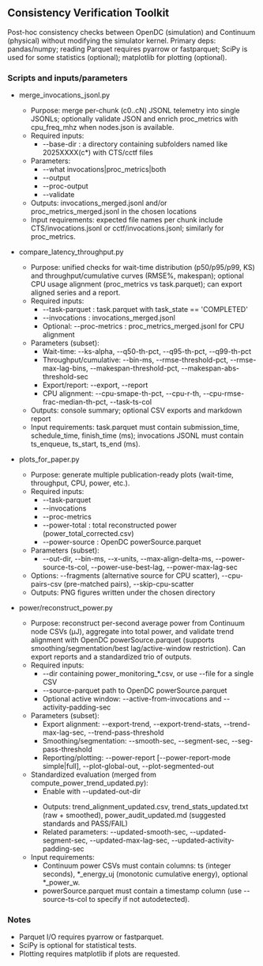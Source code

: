 ## Consistency Verification Toolkit

Post-hoc consistency checks between OpenDC (simulation) and Continuum (physical) without modifying the simulator kernel. Primary deps: pandas/numpy; reading Parquet requires pyarrow or fastparquet; SciPy is used for some statistics (optional); matplotlib for plotting (optional).

### Scripts and inputs/parameters

- merge_invocations_jsonl.py
  - Purpose: merge per-chunk (c0..cN) JSONL telemetry into single JSONLs; optionally validate JSON and enrich proc_metrics with cpu_freq_mhz when nodes.json is available.
  - Required inputs:
    - --base-dir <path>: a directory containing subfolders named like 2025XXXX(c*) with CTS/cctf files
  - Parameters:
    - --what invocations|proc_metrics|both
    - --output <path>
    - --proc-output <path>
    - --validate
  - Outputs: invocations_merged.jsonl and/or proc_metrics_merged.jsonl in the chosen locations
  - Input requirements: expected file names per chunk include CTS/invocations.jsonl or cctf/invocations.jsonl; similarly for proc_metrics.

- compare_latency_throughput.py
  - Purpose: unified checks for wait-time distribution (p50/p95/p99, KS) and throughput/cumulative curves (RMSE%, makespan); optional CPU usage alignment (proc_metrics vs task.parquet); can export aligned series and a report.
  - Required inputs:
    - --task-parquet <parquet>: task.parquet with task_state == 'COMPLETED'
    - --invocations <jsonl>: invocations_merged.jsonl
    - Optional: --proc-metrics <jsonl>: proc_metrics_merged.jsonl for CPU alignment
  - Parameters (subset):
    - Wait-time: --ks-alpha, --q50-th-pct, --q95-th-pct, --q99-th-pct
    - Throughput/cumulative: --bin-ms, --rmse-threshold-pct, --rmse-max-lag-bins, --makespan-threshold-pct, --makespan-abs-threshold-sec
    - Export/report: --export, --report
    - CPU alignment: --cpu-smape-th-pct, --cpu-r-th, --cpu-rmse-frac-median-th-pct, --task-ts-col
  - Outputs: console summary; optional CSV exports and markdown report
  - Input requirements: task.parquet must contain submission_time, schedule_time, finish_time (ms); invocations JSONL must contain ts_enqueue, ts_start, ts_end (ms).

- plots_for_paper.py
  - Purpose: generate multiple publication-ready plots (wait-time, throughput, CPU, power, etc.).
  - Required inputs:
    - --task-parquet <parquet>
    - --invocations <jsonl>
    - --proc-metrics <jsonl>
    - --power-total <csv>: total reconstructed power (power_total_corrected.csv)
    - --power-source <parquet>: OpenDC powerSource.parquet
  - Parameters (subset):
    - --out-dir, --bin-ms, --x-units, --max-align-delta-ms, --power-source-ts-col, --power-use-best-lag, --power-max-lag-sec
  - Options: --fragments (alternative source for CPU scatter), --cpu-pairs-csv (pre-matched pairs), --skip-cpu-scatter
  - Outputs: PNG figures written under the chosen directory

- power/reconstruct_power.py
  - Purpose: reconstruct per-second average power from Continuum node CSVs (µJ), aggregate into total power, and validate trend alignment with OpenDC powerSource.parquet (supports smoothing/segmentation/best lag/active-window restriction). Can export reports and a standardized trio of outputs.
  - Required inputs:
    - --dir <path> containing power_monitoring_*.csv, or use --file for a single CSV
    - --source-parquet <parquet> path to OpenDC powerSource.parquet
    - Optional active window: --active-from-invocations <jsonl> and --activity-padding-sec <int>
  - Parameters (subset):
    - Export alignment: --export-trend, --export-trend-stats, --trend-max-lag-sec, --trend-pass-threshold
    - Smoothing/segmentation: --smooth-sec, --segment-sec, --seg-pass-threshold
    - Reporting/plotting: --power-report [--power-report-mode simple|full], --plot-global-out, --plot-segmented-out
  - Standardized evaluation (merged from compute_power_trend_updated.py):
    - Enable with --updated-out-dir <dir>
    - Outputs: trend_alignment_updated.csv, trend_stats_updated.txt (raw + smoothed), power_audit_updated.md (suggested standards and PASS/FAIL)
    - Related parameters: --updated-smooth-sec, --updated-segment-sec, --updated-max-lag-sec, --updated-activity-padding-sec
  - Input requirements:
    - Continuum power CSVs must contain columns: ts (integer seconds), *_energy_uj (monotonic cumulative energy), optional *_power_w.
    - powerSource.parquet must contain a timestamp column (use --source-ts-col to specify if not autodetected).

### Notes
- Parquet I/O requires pyarrow or fastparquet.
- SciPy is optional for statistical tests.
- Plotting requires matplotlib if plots are requested.
